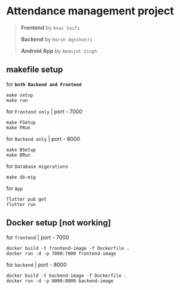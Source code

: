 # Attendance management project

> __Frontend__ by `Anas Saifi`
>
> __Backend__ by `Harsh Agnihotri`
>
> __Android App__ by `Amanjot Singh`

## makefile setup

for __`both Backend and Frontend`__

``` shell
make setup
make run
```

for `Frontend only` | port - 7000

``` shell
make FSetup
make FRun
``` 

for `Backend only` | port - 8000

``` shell
make BSetup
make BRun
```
for `Database migerations`

``` shell
make db-mig
```

for `App` 

``` shell
flutter pub get
flutter run
```

## Docker setup [not working]

for `frontend` | port - 7000

``` shell
docker build -t frontend-image -f Dockerfile .
docker run -d -p 7000:7000 frontend-image
```

for `backend` | port - 8000

``` shell
docker build -t backend-image -f Dockerfile .
docker run -d -p 8000:8000 backend-image
```
